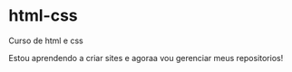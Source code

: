 # html-css
 Curso de html e css 

Estou aprendendo a criar sites e agoraa vou gerenciar meus repositorios!